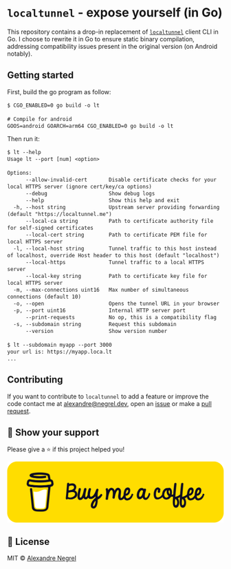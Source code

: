 # `localtunnel` - expose yourself (in Go)

This repository contains a drop-in replacement of
[`localtunnel`](https://github.com/localtunnel/localtunnel) client CLI in Go. I
choose to rewrite it in Go to ensure static binary compilation, addressing
compatibility issues present in the original version (on Android notably).

## Getting started

First, build the go program as follow:

```
$ CGO_ENABLED=0 go build -o lt

# Compile for android
GOOS=android GOARCH=arm64 CGO_ENABLED=0 go build -o lt
```

Then run it:

```
$ lt --help
Usage lt --port [num] <option>

Options:
      --allow-invalid-cert       Disable certificate checks for your local HTTPS server (ignore cert/key/ca options)
      --debug                    Show debug logs
      --help                     Show this help and exit
  -h, --host string              Upstream server providing forwarding (default "https://localtunnel.me")
      --local-ca string          Path to certificate authority file for self-signed certificates
      --local-cert string        Path to certificate PEM file for local HTTPS server
  -l, --local-host string        Tunnel traffic to this host instead of localhost, override Host header to this host (default "localhost")
      --local-https              Tunnel traffic to a local HTTPS server
      --local-key string         Path to certificate key file for local HTTPS server
  -m, --max-connections uint16   Max number of simultaneous connections (default 10)
  -o, --open                     Opens the tunnel URL in your browser
  -p, --port uint16              Internal HTTP server port
      --print-requests           No op, this is a compatibility flag
  -s, --subdomain string         Request this subdomain
      --version                  Show version number

$ lt --subdomain myapp --port 3000
your url is: https://myapp.loca.lt
...
```

## Contributing

If you want to contribute to `localtunnel` to add a feature or improve the code contact
me at [alexandre@negrel.dev](mailto:alexandre@negrel.dev), open an
[issue](https://github.com/negrel/localtunnel/issues) or make a
[pull request](https://github.com/negrel/localtunnel/pulls).

## :stars: Show your support

Please give a :star: if this project helped you!

[![buy me a coffee](https://github.com/negrel/.github/blob/master/.github/images/bmc-button.png?raw=true)](https://www.buymeacoffee.com/negrel)

## :scroll: License

MIT © [Alexandre Negrel](https://www.negrel.dev/)
